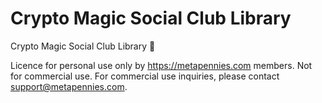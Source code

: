 # Crypto Magic Social Club Library 
Crypto Magic Social Club Library 📖

Licence for personal use only by https://metapennies.com members. Not for commercial use. For commercial use inquiries, please contact support@metapennies.com. 
